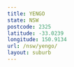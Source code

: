 ```yaml
---
title: YENGO
state: NSW
postcode: 2325
latitude: -33.0239
longitude: 150.9134
url: /nsw/yengo/
layout: suburb
---
```

